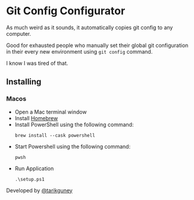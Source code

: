 # Git Config Configurator

As much weird as it sounds, it automatically copies git config to any computer.

Good for exhausted people who manually set their global git configuration in their every new environment using `git config` command.

I know I was tired of that. 

## Installing
### Macos

* Open a Mac terminal window
* Install [Homebrew](https://brew.sh/ "Homebrew")
* Install PowerShell using the following command:
    ``` brew
    brew install --cask powershell
    ```
* Start Powershell using the following command:
    ```pwsh
    pwsh
    ```
* Run Application
    ```pwsh
    .\setup.ps1
    ```

Developed by [@tarikguney](https://github.com/tarikguney)
